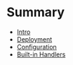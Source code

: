 # Summary

- [Intro](./intro.md)
- [Deployment](./deployment.md)
- [Configuration](./config.md)
- [Built-in Handlers](./handlers.md)
